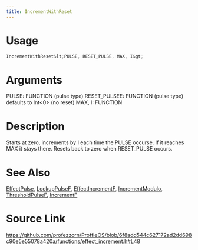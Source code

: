 ```yaml
---
title: IncrementWithReset
---
```


# Usage
```cpp
IncrementWithReset&lt;PULSE, RESET_PULSE, MAX, I&gt;
```

# Arguments
PULSE: FUNCTION (pulse type)
RESET_PULSEE: FUNCTION (pulse type) defaults to Int<0> (no reset)
MAX, I: FUNCTION

# Description
Starts at zero, increments by I each time the PULSE occurse.
If it reaches MAX it stays there.
Resets back to zero when RESET_PULSE occurs.

# See Also
[EffectPulse](/config/functions/EffectPulse.html), [LockupPulseF](/config/functions/LockupPulseF.html), [EffectIncrementF](/config/functions/EffectIncrementF.html), [IncrementModulo](/config/functions/IncrementModulo.html), [ThresholdPulseF](/config/functions/ThresholdPulseF.html), [IncrementF](/config/functions/IncrementF.html)

# Source Link
https://github.com/profezzorn/ProffieOS/blob/6f8add544c627172ad2dd698c90e5e55078a420a/functions/effect_increment.h#L48
